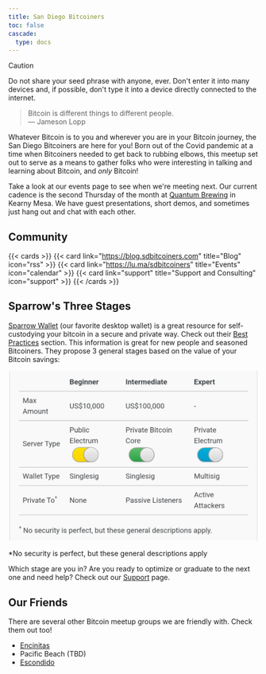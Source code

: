 ```yaml
---
title: San Diego Bitcoiners
toc: false
cascade:
  type: docs
---
```


> [!CAUTION]
> 
> Do not share your seed phrase with anyone, ever. Don't enter it into many devices and, if possible, don't type it into a device directly connected to the internet.

> Bitcoin is different things to different people. <br />
> — Jameson Lopp

Whatever Bitcoin is to you and wherever you are in your Bitcoin journey, the San Diego Bitcoiners are here for you! Born out of the Covid pandemic at a time when Bitcoiners needed to get back to rubbing elbows, this meetup set out to serve as a means to gather folks who were interesting in talking and learning about Bitcoin, and _only_ Bitcoin!

Take a look at our events page to see when we're meeting next. Our current cadence is the second Thursday of the month at [Quantum Brewing](https://www.quantumbrewingsd.com/) in Kearny Mesa. We have guest presentations, short demos, and sometimes just hang out and chat with each other.

## Community

{{< cards >}}
  {{< card link="https://blog.sdbitcoiners.com" title="Blog" icon="rss" >}}
  {{< card link="https://lu.ma/sdbitcoiners" title="Events" icon="calendar" >}}
  {{< card link="support" title="Support and Consulting" icon="support" >}}
{{< /cards >}}

## Sparrow's Three Stages

[Sparrow Wallet](https://sparrowwallet.com/) (our favorite desktop wallet) is a great resource for self-custodying your bitcoin in a secure and private way. Check out their [Best Practices](https://sparrowwallet.com/docs/best-practices.html) section. This information is great for new people and seasoned Bitcoiners.  They propose 3 general stages based on the value of your Bitcoin savings:

<center>
  <img src="stages.jpeg" alt="Stages" width="500"/>
</center>

*No security is perfect, but these general descriptions apply

Which stage are you in? Are you ready to optimize or graduate to the next one and need help? Check out our [Support](support) page.

## Our Friends

There are several other Bitcoin meetup groups we are friendly with. Check them out too!
* [Encinitas](https://lu.ma/calendar/cal-3zDGZ6vPHuIqgAO)
* Pacific Beach (TBD)
* [Escondido](https://lu.ma/calendar/cal-7fsYTR7N4Yfc6Ed)

